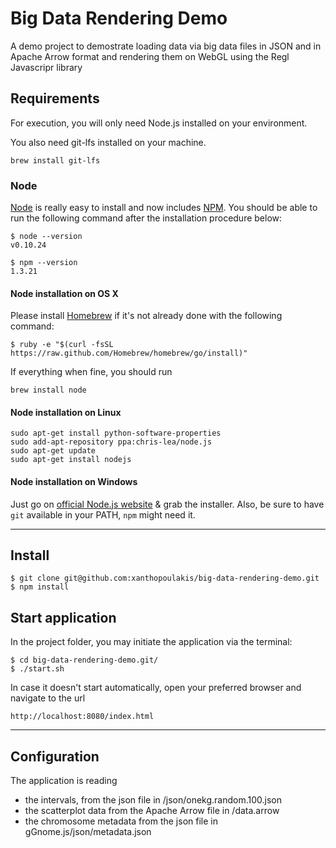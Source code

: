 # Big Data Rendering Demo

A demo project to demostrate loading data via big data files in JSON and in Apache Arrow format and rendering them on WebGL using the Regl Javascripr library

## Requirements

For execution, you will only need Node.js installed on your environment.

You also need git-lfs installed on your machine.

    brew install git-lfs

### Node

[Node](http://nodejs.org/) is really easy to install and now includes [NPM](https://npmjs.org/).
You should be able to run the following command after the installation procedure
below:

    $ node --version
    v0.10.24

    $ npm --version
    1.3.21

#### Node installation on OS X

Please install [Homebrew](http://brew.sh/) if it's not already done with the following command:

    $ ruby -e "$(curl -fsSL https://raw.github.com/Homebrew/homebrew/go/install)"

If everything when fine, you should run

    brew install node

#### Node installation on Linux

    sudo apt-get install python-software-properties
    sudo add-apt-repository ppa:chris-lea/node.js
    sudo apt-get update
    sudo apt-get install nodejs

#### Node installation on Windows

Just go on [official Node.js website](http://nodejs.org/) & grab the installer.
Also, be sure to have `git` available in your PATH, `npm` might need it.

---

## Install

    $ git clone git@github.com:xanthopoulakis/big-data-rendering-demo.git
    $ npm install

## Start application

In the project folder, you may initiate the application via the terminal:

    $ cd big-data-rendering-demo.git/
    $ ./start.sh

In case it doesn't start automatically, open your preferred browser and navigate to the url

    http://localhost:8080/index.html


---

## Configuration

The application is reading

- the intervals, from the json file in /json/onekg.random.100.json
- the scatterplot data from the Apache Arrow file in /data.arrow
- the chromosome metadata from the json file in gGnome.js/json/metadata.json

